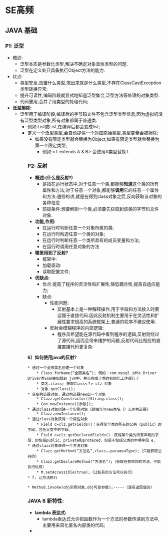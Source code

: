 # SE高频



## JAVA 基础

### P1:  泛型

* 概述:
    * 泛型本质是参数化类型,解决不确定对象具体类型的问题.
    * 泛型在定义处只具备执行Object方法的能力.
* 优点:
    * 类型安全,放置什么类型,取出来就是什么类型,不存在ClassCastException类型转换异常;
    * 提升可读性,编码阶段就显式地知道泛型集合,泛型方法等处理的对象类型.
    * 代码重用,合并了用类型的处理代码;
* **泛型擦除:**
    * 泛型用于编译阶段,编译后的字节码文件不包含泛型类型信息,因为虚拟机没有泛型类型对象,所有对象都属于普通类.
        * 例如:List<Object>或List<String>,在编译后都会变成list;
    * 定义一个泛型类型,会自动提供一个对应原始类型,类型变量会被擦除;
        * 如果没有限定类型就会替换为Object,如果有限定类型就会替换为第一个限定类型;
            * 例如:<T extends A & B> 会使用A类型替换T.



### P2:  反射

* **概述:(什么是反射?)**
  * 是指在运行状态中,对于任意一个类,都能够**知道**这个类的所有属性和方法;对于任意一个对象,都能够**调用**它的任意一个属性和方法.通俗的讲,就是在得到class对象之后,反向获取该对象的各种信息
  * 前提条件:想要解剖一个类,必须要先获取到该类的字节码文件对象.
* **功能,作用:**
  * 在运行时判断任意一个对象所属的类;
  * 在运行时构造任意一个类的对象;
  * 在运行时判断任意一个类所具有的成员变量和方法;
  * 在运行时调用任意对象的方法
* **哪里用到了反射?**
  * 框架中:
  * 加载驱动:
  * 读取配置文件;
* **优缺点:**
  * 优点:提高了程序的灵活性和扩展性,降低耦合性,提高自适应能力;
  * 缺点:
    * 性能问题:
      * 反射基本上是一种解释操作,用于字段和方法接入时要远慢于直接代码.因此反射机制主要用于在灵活性和扩展性要求很高的系统框架上,普通的程序不建议使用.
    * 反射会模糊程序的内部逻辑:
      * 程序员希望能在源代码中看到程序的逻辑,反射则绕过了源代码,因而会带来维护的问题,反射代码比相应的直接直接代码更复杂.

**6）如何使用java的反射?**

    * 通过一个全限类名创建一个对象
        * Class.forName(“全限类名”); 例如：com.mysql.jdbc.Driver Driver类已经被加载到 jvm中，并且完成了类的初始化工作就行了
        * 类名.class; 获取Class<？> clz 对象
        * 对象.getClass();
    * 获取构造器对象，通过构造器new出一个对象
        * Clazz.getConstructor([String.class]);
        * Con.newInstance([参数]);
    * 通过class对象创建一个实例对象（就相当与new类名（）无参构造器)
        * Clazz.newInstance();
    * 通过class对象获得一个属性对象
        * Field c=clz.getFields()：获得某个类的所有的公共（public）的字段，包括父类中的字段。
        * Field c=clz.getDeclaredFields()：获得某个类的所有声明的字段，即包括public、private和proteced，但是不包括父类的申明字段 e.
    * 通过class对象获得一个方法对象
        * Clazz.getMethod(“方法名”,class……parameaType);（只能获取公共的）
        * Clazz.getDeclareMethod(“方法名”);（获取任意修饰的方法，不能执行私有）
        * M.setAccessible(true);（让私有的方法可以执行）
    * f. 让方法执行
        * Method.invoke(obj实例对象,obj可变参数);-----（是有返回值的）





### JAVA 8 新特性:

- **lambda 表达式:**
  - lambda表达式允许把函数作为一个方法的参数传递到方法中,主要用来简化匿名内部类的代码;
- 















